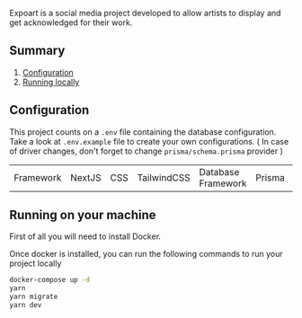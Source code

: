 Expoart is a social media project developed to allow artists to display and get acknowledged for their work.

## Summary

1. [Configuration](#configuration)
2. [Running locally](#running-on-your-machine)

## Configuration

This project counts on a `.env` file containing the database configuration. Take a look at `.env.example` file to create your own configurations. ( In case of driver changes, don't forget to change `prisma/schema.prisma` provider )

<table>
<tr>
<td>Framework</td>
<td>NextJS</td>
<td>CSS</td>
<td>TailwindCSS</td>
<td>Database Framework</td>
<td>Prisma</td>
<td>Database Driver</td>
<td>MySQL</td>
<td>DevOps</td>
<td>Docker</td>
</tr>
</table>

## Running on your machine

First of all you will need to install Docker.

Once docker is installed, you can run the following commands to run your project locally

```bash
docker-compose up -d
yarn
yarn migrate
yarn dev
```
